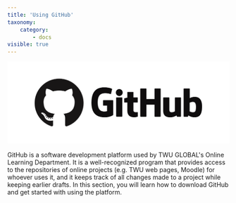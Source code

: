 ```yaml
---
title: 'Using GitHub'
taxonomy:
    category:
        - docs
visible: true
---
```


![](githubimage.png)

GitHub is a software development platform used by TWU GLOBAL's Online Learning Department. It is a well-recognized program that provides access to the repositories of online projects (e.g. TWU web pages, Moodle) for whoever uses it, and it keeps track of all changes made to a project while keeping earlier drafts. In this section, you will learn how to download GitHub and get started with using the platform.
